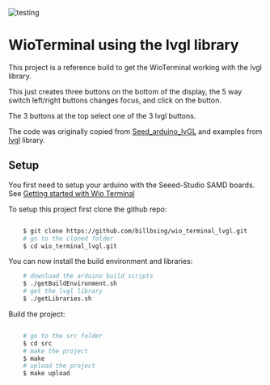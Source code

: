 ![testing](https://github.com/billbsing/wio_terminal_lvgl/workflows/testing/badge.svg)

# WioTerminal using the lvgl library


This project is a reference build to get the WioTerminal working
with the lvgl library.

This just creates three buttons on the bottom of the display, the
5 way switch left/right buttons changes focus, and click on the button.

The 3 buttons at the top select one of the 3 lvgl buttons.

The code was originally copied from [Seed_arduino_lvGL](https://github.com/Seeed-Studio/Seeed_Arduino_LvGL)
and examples from [lvgl](https://github.com/lvgl/lvgl) library.


## Setup

You first need to setup your arduino with the Seeed-Studio SAMD boards.
See [Getting started with Wio Terminal](https://wiki.seeedstudio.com/Wio-Terminal-Getting-Started/#software)

To setup this project first clone the github repo:

``` bash

    $ git clone https://github.com/billbsing/wio_terminal_lvgl.git
    # go to the cloned folder
    $ cd wio_terminal_lvgl.git
```

You can now install the build environment and libraries:

```  bash
    # download the arduino build scripts
    $ ./getBuildEnvironment.sh
    # get the lvgl library
    $ ./getLibraries.sh
```

Build the project:

``` bash

    # go to the src folder
    $ cd src
    # make the project
    $ make
    # upload the project
    $ make upload
```
